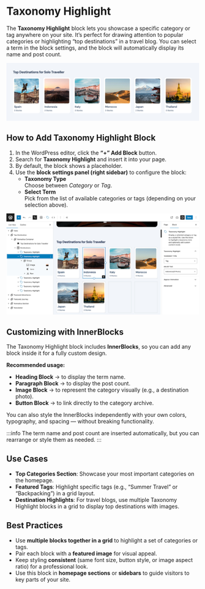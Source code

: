# Taxonomy Highlight

The **Taxonomy Highlight** block lets you showcase a specific category or tag anywhere on your site. It’s perfect for drawing attention to popular categories or highlighting “top destinations” in a travel blog. You can select a term in the block settings, and the block will automatically display its name and post count.  

![taxonomy highlight](/img/nomadica/taxonomy-highlight.jpg)

## How to Add Taxonomy Highlight Block
1. In the WordPress editor, click the **“+” Add Block** button.  
2. Search for **Taxonomy Highlight** and insert it into your page.  
3. By default, the block shows a placeholder.  
4. Use the **block settings panel (right sidebar)** to configure the block:  
   - **Taxonomy Type**   
     Choose between *Category* or *Tag*.  
   - **Select Term**  
     Pick from the list of available categories or tags (depending on your selection above).  


![taxonomy highlight edit](/img/nomadica/taxonomy-highlight-edit.jpg)

## Customizing with InnerBlocks
The Taxonomy Highlight block includes **InnerBlocks**, so you can add any block inside it for a fully custom design.  

**Recommended usage:**  
- **Heading Block** → to display the term name.  
- **Paragraph Block** → to display the post count.  
- **Image Block** → to represent the category visually (e.g., a destination photo).  
- **Button Block** → to link directly to the category archive.  

You can also style the InnerBlocks independently with your own colors, typography, and spacing — without breaking functionality.  

:::info
The term name and post count are inserted automatically, but you can rearrange or style them as needed.
:::

## Use Cases
- **Top Categories Section**: Showcase your most important categories on the homepage.  
- **Featured Tags**: Highlight specific tags (e.g., “Summer Travel” or “Backpacking”) in a grid layout.  
- **Destination Highlights**: For travel blogs, use multiple Taxonomy Highlight blocks in a grid to display top destinations with images.  

## Best Practices
- Use **multiple blocks together in a grid** to highlight a set of categories or tags.  
- Pair each block with a **featured image** for visual appeal.  
- Keep styling **consistent** (same font size, button style, or image aspect ratio) for a professional look.  
- Use this block in **homepage sections** or **sidebars** to guide visitors to key parts of your site.  
